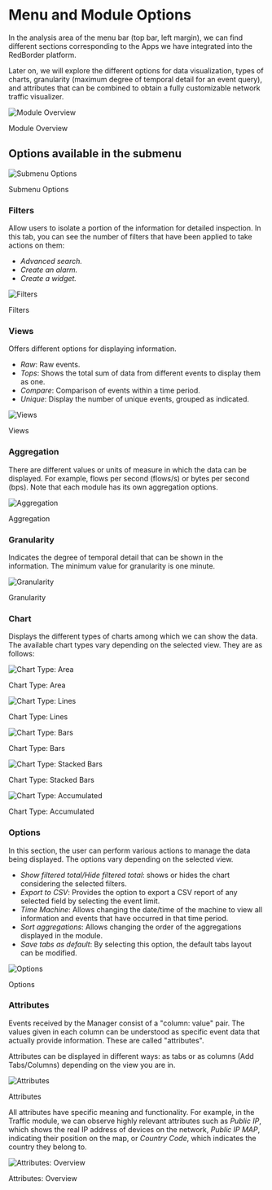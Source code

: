 
# Menu and Module Options

In the analysis area of the menu bar (top bar, left margin), we can find different sections corresponding to the Apps we have integrated into the RedBorder platform.

Later on, we will explore the different options for data visualization, types of charts, granularity (maximum degree of temporal detail for an event query), and attributes that can be combined to obtain a fully customizable network traffic visualizer.

![Module Overview](images/ch04_img010.png)

Module Overview

## Options available in the submenu

![Submenu Options](images/ch04_img011.png)

Submenu Options

### Filters

Allow users to isolate a portion of the information for detailed inspection. In this tab, you can see the number of filters that have been applied to take actions on them:

- *Advanced search.*
- *Create an alarm.*
- *Create a widget.*

![Filters](images/ch04_img012.png)

Filters

### Views

Offers different options for displaying information.

- *Raw*: Raw events.
- *Tops*: Shows the total sum of data from different events to display them as one.
- *Compare*: Comparison of events within a time period.
- *Unique*: Display the number of unique events, grouped as indicated.

![Views](images/ch04_img013.png)

Views

### Aggregation

There are different values or units of measure in which the data can be displayed. For example, flows per second (flows/s) or bytes per second (bps). Note that each module has its own aggregation options.

![Aggregation](images/ch04_img014.png)

Aggregation

### Granularity

Indicates the degree of temporal detail that can be shown in the information. The minimum value for granularity is one minute.

![Granularity](images/ch04_img015.png)

Granularity

### Chart

Displays the different types of charts among which we can show the data. The available chart types vary depending on the selected view. They are as follows:

![Chart Type: Area](images/ch04_img016.png)

Chart Type: Area

![Chart Type: Lines](images/ch04_img017.png)

Chart Type: Lines

![Chart Type: Bars](images/ch04_img018.png)

Chart Type: Bars

![Chart Type: Stacked Bars](images/ch04_img019.png)

Chart Type: Stacked Bars

![Chart Type: Accumulated](images/ch04_img020.png)

Chart Type: Accumulated

### Options

In this section, the user can perform various actions to manage the data being displayed. The options vary depending on the selected view.

- *Show filtered total/Hide filtered total*: shows or hides the chart considering the selected filters.
- *Export to CSV*: Provides the option to export a CSV report of any selected field by selecting the event limit.
- *Time Machine*: Allows changing the date/time of the machine to view all information and events that have occurred in that time period.
- *Sort aggregations*: Allows changing the order of the aggregations displayed in the module.
- *Save tabs as default*: By selecting this option, the default tabs layout can be modified.

![Options](images/ch04_img021.png)

Options

### Attributes

Events received by the Manager consist of a "column: value" pair. The values given in each column can be understood as specific event data that actually provide information. These are called "attributes".

Attributes can be displayed in different ways: as tabs or as columns (Add Tabs/Columns) depending on the view you are in.

![Attributes](images/ch04_img022.png)

Attributes

All attributes have specific meaning and functionality. For example, in the Traffic module, we can observe highly relevant attributes such as *Public IP*, which shows the real IP address of devices on the network, *Public IP MAP*, indicating their position on the map, or *Country Code*, which indicates the country they belong to.

![Attributes: Overview](images/ch04_img023.png)

Attributes: Overview
